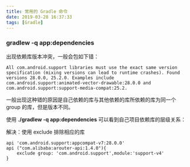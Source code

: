```yaml
---
title: 常用的 Gradle 命令
date: 2019-03-28 16:37:33
tags: [Gradle]
---
```




### gradlew -q app:dependencies

出现依赖库版本冲突，一般会包如下错：
```
All com.android.support libraries must use the exact same version specification (mixing versions can lead to runtime crashes). Found versions 28.0.0, 25.2.0. Examples include com.android.support:animated-vector-drawable:28.0.0 and com.android.support:support-media-compat:25.2.
```

一般出现这种错的原因是自己依赖的库与其他依赖的库所依赖的库为同一个 group 的库，但是版本不同。

使用 **./gradlew -q app:dependencies** 可以看到自己项目依赖库的层级关系：

解决：使用 exclude 排除相应的库
```
api 'com.android.support:appcompat-v7:28.0.0'
api ("com.alibaba:arouter-api:1.4.0"){
    exclude group: 'com.android.support',module:'support-v4'
}
```